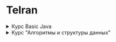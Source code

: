 # Telran

<details>
<summary>Курс Basic Java</summary>

В пакете basic 
- [homeworks](https://github.com/IliasMiftakhov/Telran/tree/master/src/basic/homeworks) - домашние работы
    - [decisions](https://github.com/IliasMiftakhov/Telran/tree/master/src/basic/homeworks/decisions) - отдельные решения для дз с пояснениями
   текстовое описание задач
- [presentations](https://github.com/IliasMiftakhov/Telran/tree/master/src/basic/presentations) -  презентации
+ [практический код для урока](https://github.com/IliasMiftakhov/Telran/tree/master/src/basic) 

<details>
<summary>Как скопировать весь проект себе на компьютер</summary>

для того, чтобы скопировать себе весь проект выполните следующие шаги:
1. скопируйте ссылку на репозиторий из github:

<img width="1694" alt="image" src="https://github.com/IliasMiftakhov/Telran/assets/114676896/85a2af13-003a-4a15-9d97-5e030c897bff">

2. в IntellijIdea создайте новый проект, выбрав пункт "Project from Version Control":

![image](https://github.com/IliasMiftakhov/Telran/assets/114676896/e9a17a28-9c88-4552-9f94-541ee1477111)

3. в поле URL вставьте ссылку из шага 1 (обязательно выберети корректную директорию расположения) и нажмите кнопку Clone:

<img width="820" alt="image" src="https://github.com/IliasMiftakhov/Telran/assets/114676896/d5a2f3f8-a3f0-411e-ba50-c47aa4f0b406">

4. Теперь у вас есть тот же самый код, что я вам даю на уроках, чтобы обновить его до последней версии достаточно просто нажать кнопку "update project":

<img width="760" alt="image" src="https://github.com/IliasMiftakhov/Telran/assets/114676896/aac0b0aa-4f6e-4a29-9558-d42e176f40e7">

 </details>
</details>

<details>
<summary>Курс "Алгоритмы и структуры данных"</summary>

- [презентации](https://github.com/IliasMiftakhov/Telran/tree/master/src/algorithms/presentations)
- [домашки в txt (дополняются)](https://github.com/IliasMiftakhov/Telran/tree/master/src/algorithms/homeworks)
- [дополнительные алгоритмические задачи](https://github.com/IliasMiftakhov/Telran/tree/master/src/algorithms/additionalTask)
- [полезные ссылки](https://github.com/IliasMiftakhov/Telran/blob/master/src/algorithms/sources.txt)

</details>

